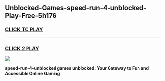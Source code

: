 
## Unblocked-Games-speed-run-4-unblocked-Play-Free-5h176
<h3>
<a href="https://premium76.site?title=speed-run-4-unblocked&ref=18A1">CLICK TO PLAY</a></h3>
<hr>

<h3>
<a href="https://premium76.site?title=speed-run-4-unblocked&ref=18A1">CLICK 2 PLAY</a>
  
</h3>

<a href="https://premium76.site?title=speed-run-4-unblocked&ref=18A1"><img src="https://clearcache.store/games.png"></a>


**speed-run-4-unblocked games unblocked: Your Gateway to Fun and Accessible Online Gaming**
